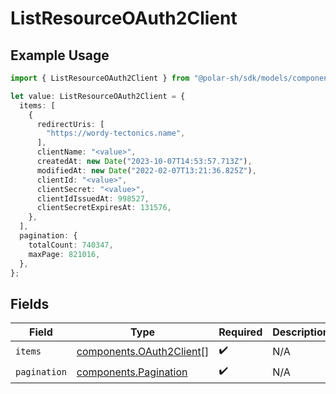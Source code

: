 # ListResourceOAuth2Client

## Example Usage

```typescript
import { ListResourceOAuth2Client } from "@polar-sh/sdk/models/components";

let value: ListResourceOAuth2Client = {
  items: [
    {
      redirectUris: [
        "https://wordy-tectonics.name",
      ],
      clientName: "<value>",
      createdAt: new Date("2023-10-07T14:53:57.713Z"),
      modifiedAt: new Date("2022-02-07T13:21:36.825Z"),
      clientId: "<value>",
      clientSecret: "<value>",
      clientIdIssuedAt: 998527,
      clientSecretExpiresAt: 131576,
    },
  ],
  pagination: {
    totalCount: 740347,
    maxPage: 821016,
  },
};
```

## Fields

| Field                                                                | Type                                                                 | Required                                                             | Description                                                          |
| -------------------------------------------------------------------- | -------------------------------------------------------------------- | -------------------------------------------------------------------- | -------------------------------------------------------------------- |
| `items`                                                              | [components.OAuth2Client](../../models/components/oauth2client.md)[] | :heavy_check_mark:                                                   | N/A                                                                  |
| `pagination`                                                         | [components.Pagination](../../models/components/pagination.md)       | :heavy_check_mark:                                                   | N/A                                                                  |